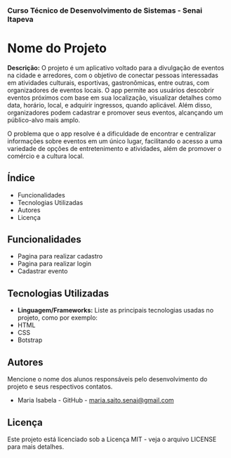 ### Curso Técnico de Desenvolvimento de Sistemas - Senai Itapeva
# Nome do Projeto
**Descrição:** 
O projeto é um aplicativo voltado para a divulgação de eventos na cidade e arredores, com o objetivo de conectar pessoas interessadas em atividades culturais, esportivas, gastronômicas, entre outras, com organizadores de eventos locais. O app permite aos usuários descobrir eventos próximos com base em sua localização, visualizar detalhes como data, horário, local, e adquirir ingressos, quando aplicável. Além disso, organizadores podem cadastrar e promover seus eventos, alcançando um público-alvo mais amplo.

O problema que o app resolve é a dificuldade de encontrar e centralizar informações sobre eventos em um único lugar, facilitando o acesso a uma variedade de opções de entretenimento e atividades, além de promover o comércio e a cultura local.
## Índice
- Funcionalidades
- Tecnologias Utilizadas
- Autores
- Licença
## Funcionalidades
- Pagina para realizar cadastro 
 - Pagina para realizar login 
 - Cadastrar evento
## Tecnologias Utilizadas
- **Linguagem/Frameworks:**
 Liste as principais tecnologias usadas no projeto, como por exemplo:
 - HTML
 - CSS
 - Botstrap
## Autores
Mencione o nome dos alunos responsáveis pelo desenvolvimento do projeto e seus respectivos contatos.
- Maria Isabela - GitHub - maria.saito.senai@gmail.com
## Licença
Este projeto está licenciado sob a Licença MIT - veja o arquivo LICENSE para mais detalhes.